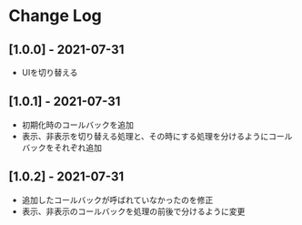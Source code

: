 
# Change Log

## [1.0.0] - 2021-07-31
- UIを切り替える
## [1.0.1] - 2021-07-31
- 初期化時のコールバックを追加
- 表示、非表示を切り替える処理と、その時にする処理を分けるようにコールバックをそれぞれ追加
## [1.0.2] - 2021-07-31
- 追加したコールバックが呼ばれていなかったのを修正
- 表示、非表示のコールバックを処理の前後で分けるように変更